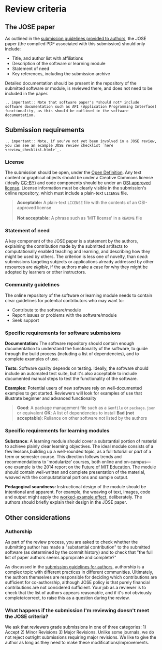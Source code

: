Review criteria
===============

## The JOSE paper

As outlined in the [submission guidelines provided to authors](submitting.html#what-should-my-paper-contain), the JOSE paper (the compiled PDF associated with this submission) should only include:

- Title, and author list with affiliations
- Description of the software or learning module
- Statement of need
- Key references, including the submission archive

Detailed documentation should be present in the repository of the submitted software or module, is reviewed there, and does not need to be included in the paper.

```eval_rst
.. important:: Note that software paper's *should not* include software documentation such as API (Application Programming Interface) functionality, as this should be outlined in the software documentation.
```

## Submission requirements

```eval_rst
.. important:: Note, if you've not yet been involved in a JOSE review, you can see an example JOSE review checklist `here <review_checklist.html>`_. 
```

### License

The submission should be open, under the [Open Definition](http://opendefinition.org/).
Any text content or graphical objects should be under a Creative Commons license
(ideally [CC-BY](https://creativecommons.org/licenses/by/4.0/)) and code components
should be under an [OSI-approved license](https://opensource.org/licenses/alphabetical).
License information must be clearly visible in the submission's online repository,
which must include a plain-text `LICENSE` file.

> **Acceptable:** A plain-text `LICENSE` file with the contents of an OSI-approved license<br />            
> **Not acceptable:** A phrase such as 'MIT license' in a `README` file

### Statement of need

A key component of the JOSE paper is a statement by the authors, explaining the contribution made by the submitted artifacts to computationally enabled teaching and learning, and describing how they might be used by others. The criterion is less one of novelty, than _need_: submissions targeting subjects or applications already addressed by other resources are _eligible_, if the authors make a case for why they might be adopted by learners or other instructors.

### Community guidelines

The online repository of the software or learning module needs to contain clear
guidelines for potential contributors who may want to: 

- Contribute to the software/module
- Report issues or problems with the software/module
- Seek support

### Specific requirements for software submissions

**Documentation:** The software repository should contain enough documentation to understand the functionality of the software, to guide through the build process (including a list of dependencies), and to complete examples of use.

**Tests:** Software quality depends on testing. Ideally, the software should include an automated test suite, but it's also acceptable to include documented manual steps to test the functionality of the software.

**Examples:** Potential users of new software rely on well-documented examples to get started. Reviewers will look for examples of use that illustrate beginner and advanced functionality

> **Good**: A package management file such as a `Gemfile` or `package.json` or equivalent
> **OK**: A list of dependencies to install
> **Bad (not acceptable)**: Reliance on other software not listed by the authors

### Specific requirements for learning modules

**Substance:** A learning module should cover a substantial portion of material to
achieve plainly clear learning objectives. The ideal module consists of a few lessons,building up a well-rounded topic, as a full tutorial or _part_ of a term or semester
course. This direction follows trends and recommendations to 'modularize' courses,
both online and on-campus—one example is the 2014 report on the 
[Future of MIT Education](http://news.mit.edu/2014/future-of-mit-education-0804).
The module should contain well-written and complete presentation of the material,
weaved with the computatational portions and sample output.

**Pedagogical soundness:** Instructional design of the module should be intentional
and apparent. For example, the weaving of text, images, code and output might apply
the [worked-example effect](https://en.wikipedia.org/wiki/Worked-example_effect),
deliberately. The authors should briefly explain their design in the JOSE paper.


## Other considerations

### Authorship

As part of the review process, you are asked to check whether the submitting author has made a "substantial contribution" to the submitted software (as determined by the commit history) and to check that "the full list of paper authors seems appropriate and complete?"

As discussed in the [submission guidelines for authors](submitting.html#authorship), authorship is a complex topic with different practices in different communities.  Ultimately, the authors themselves are responsible for deciding which contributions are sufficient for co-authorship, although JOSE policy is that purely financial contributions are not considered sufficient. Your job as a reviewer is to check that the list of authors appears reasonable, and if it's not obviously complete/correct, to raise this as a question during the review.

### What happens if the submission I'm reviewing doesn't meet the JOSE criteria?

We ask that reviewers grade submissions in one of three categories: 1) Accept 2) Minor Revisions 3) Major Revisions. Unlike some journals, we do not reject outright submissions requiring major revisions. We like to give the author as long as they need to make these modifications/improvements.
